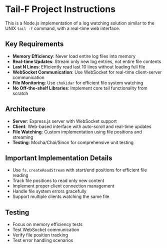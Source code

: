 <!-- Use this file to provide workspace-specific custom instructions to Copilot. For more details, visit https://code.visualstudio.com/docs/copilot/copilot-customization#_use-a-githubcopilotinstructionsmd-file -->

# Tail-F Project Instructions

This is a Node.js implementation of a log watching solution similar to the UNIX `tail -f` command, with a real-time web interface.

## Key Requirements

- **Memory Efficiency**: Never load entire log files into memory
- **Real-time Updates**: Stream only new log entries, not entire file contents
- **Last N Lines**: Efficiently read last 10 lines without loading full file
- **WebSocket Communication**: Use WebSocket for real-time client-server communication
- **File Monitoring**: Use `chokidar` for efficient file system watching
- **No Off-the-shelf Libraries**: Implement core tail functionality from scratch

## Architecture

- **Server**: Express.js server with WebSocket support
- **Client**: Web-based interface with auto-scroll and real-time updates
- **File Watching**: Custom implementation using file positions and streaming
- **Testing**: Mocha/Chai/Sinon for comprehensive unit testing

## Important Implementation Details

- Use `fs.createReadStream` with start/end positions for efficient file reading
- Track file positions to read only new content
- Implement proper client connection management
- Handle file system errors gracefully
- Support multiple clients watching the same file

## Testing

- Focus on memory efficiency tests
- Test WebSocket communication
- Verify file position tracking
- Test error handling scenarios
